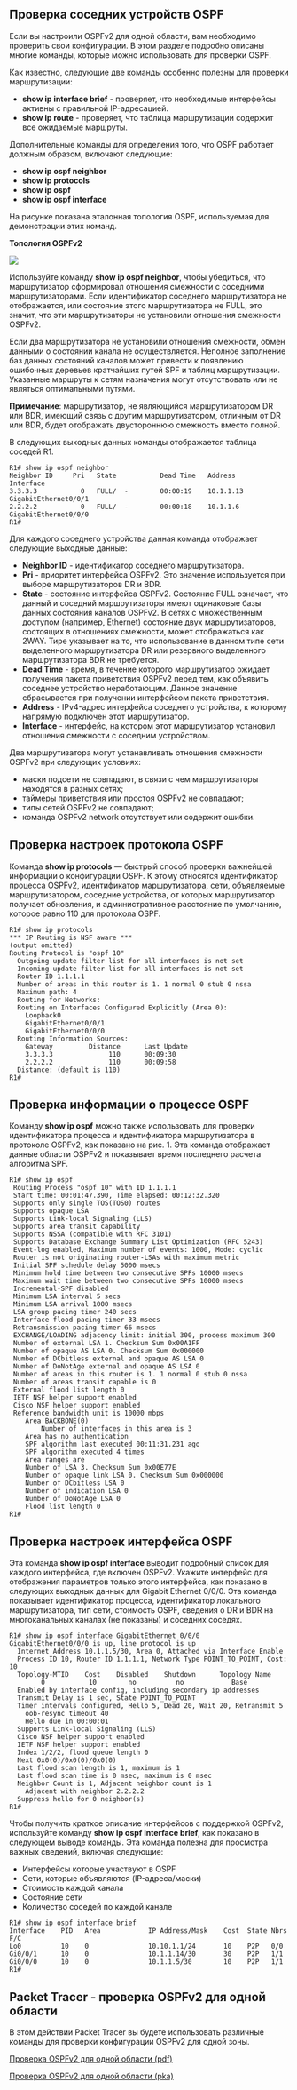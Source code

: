 <!-- 2.6.1 -->
## Проверка соседних устройств OSPF
Если вы настроили OSPFv2 для одной области, вам необходимо проверить свои конфигурации. В этом разделе подробно описаны многие команды, которые можно использовать для проверки OSPF.

Как известно, следующие две команды особенно полезны для проверки маршрутизации:

* **show ip interface brief** - проверяет, что необходимые интерфейсы активны с правильной IP-адресацией.
* **show ip route** - проверяет, что таблица маршрутизации содержит все ожидаемые маршруты.

Дополнительные команды для определения того, что OSPF работает должным образом, включают следующие:

* **show ip ospf neighbor**
* **show ip protocols**
* **show ip ospf**
* **show ip ospf interface** 

На рисунке показана эталонная топология OSPF, используемая для демонстрации этих команд.

**Топология OSPFv2**

![](./assets/2.6.1.png)
<!-- /courses/ensa-dl/ae8e6570-34fd-11eb-ba19-f1886492e0e4/aeb3a0b0-34fd-11eb-ba19-f1886492e0e4/assets/c5c0d962-1c46-11ea-af56-e368b99e9723.svg -->

<!--
стандартная топология сети OSPFv2, используемая в этом модуле, как описано в 2.1.1
-->

Используйте команду **show ip ospf neighbor**, чтобы убедиться, что маршрутизатор сформировал отношения смежности с соседними маршрутизаторами. Если идентификатор соседнего маршрутизатора не отображается, или состояние этого маршрутизатора не FULL, это значит, что эти маршрутизаторы не установили отношения смежности OSPFv2.

Если два маршрутизатора не установили отношения смежности, обмен данными о состоянии канала не осуществляется. Неполное заполнение баз данных состояний каналов может привести к появлению ошибочных деревьев кратчайших путей SPF и таблиц маршрутизации. Указанные маршруты к сетям назначения могут отсутствовать или не являться оптимальными путями.

**Примечание**: маршрутизатор, не являющийся маршрутизатором DR или BDR, имеющий связь с другим маршрутизатором, отличным от DR или BDR, будет отображать двустороннюю смежность вместо полной.

В следующих выходных данных команды отображается таблица соседей R1.

```
R1# show ip ospf neighbor 
Neighbor ID     Pri   State           Dead Time   Address         Interface
3.3.3.3           0   FULL/  -        00:00:19    10.1.1.13       GigabitEthernet0/0/1
2.2.2.2           0   FULL/  -        00:00:18    10.1.1.6        GigabitEthernet0/0/0
R1#
```

Для каждого соседнего устройства данная команда отображает следующие выходные данные:

* **Neighbor ID** - идентификатор соседнего маршрутизатора.
* **Pri** - приоритет интерфейса OSPFv2. Это значение используется при выборе маршрутизаторов DR и BDR.
* **State** - состояние интерфейса OSPFv2. Состояние FULL означает, что данный и соседний маршрутизаторы имеют одинаковые базы данных состояния каналов OSPFv2. В сетях с множественным доступом (например, Ethernet) состояние двух маршрутизаторов, состоящих в отношениях смежности, может отображаться как 2WAY. Тире указывает на то, что использование в данном типе сети выделенного маршрутизатора DR или резервного выделенного маршрутизатора BDR не требуется.
* **Dead Time** - время, в течение которого маршрутизатор ожидает получения пакета приветствия OSPFv2 перед тем, как объявить соседнее устройство неработающим. Данное значение сбрасывается при получении интерфейсом пакета приветствия.
* **Address** - IPv4-адрес интерфейса соседнего устройства, к которому напрямую подключен этот маршрутизатор. 
* **Interface** - интерфейс, на котором этот маршрутизатор установил отношения смежности с соседним устройством.

Два маршрутизатора могут устанавливать отношения смежности OSPFv2 при следующих условиях:

* маски подсети не совпадают, в связи с чем маршрутизаторы находятся в разных сетях;
* таймеры приветствия или простоя OSPFv2 не совпадают;
* типы сетей OSPFv2 не совпадают;
* команда OSPFv2 network отсутствует или содержит ошибки.

<!-- 2.6.2 -->
## Проверка настроек протокола OSPF
Команда **show ip protocols** — быстрый способ проверки важнейшей информации о конфигурации OSPF. К этому относятся идентификатор процесса OSPFv2, идентификатор маршрутизатора, сети, объявляемые маршрутизатором, соседние устройства, от которых маршрутизатор получает обновления, и административное расстояние по умолчанию, которое равно 110 для протокола OSPF.

```
R1# show ip protocols
*** IP Routing is NSF aware ***
(output omitted)
Routing Protocol is "ospf 10"
  Outgoing update filter list for all interfaces is not set
  Incoming update filter list for all interfaces is not set
  Router ID 1.1.1.1
  Number of areas in this router is 1. 1 normal 0 stub 0 nssa
  Maximum path: 4
  Routing for Networks:
  Routing on Interfaces Configured Explicitly (Area 0):
    Loopback0
    GigabitEthernet0/0/1
    GigabitEthernet0/0/0
  Routing Information Sources:
    Gateway         Distance      Last Update
    3.3.3.3              110      00:09:30
    2.2.2.2              110      00:09:58
  Distance: (default is 110)
R1#
```

<!-- 2.6.3 -->
## Проверка информации о процессе OSPF
Команду **show ip ospf** можно также использовать для проверки идентификатора процесса и идентификатора маршрутизатора в протоколе OSPFv2, как показано на рис. 1. Эта команда отображает данные области OSPFv2 и показывает время последнего расчета алгоритма SPF.

```
R1# show ip ospf      
 Routing Process "ospf 10" with ID 1.1.1.1
 Start time: 00:01:47.390, Time elapsed: 00:12:32.320
 Supports only single TOS(TOS0) routes
 Supports opaque LSA
 Supports Link-local Signaling (LLS)
 Supports area transit capability
 Supports NSSA (compatible with RFC 3101)
 Supports Database Exchange Summary List Optimization (RFC 5243)
 Event-log enabled, Maximum number of events: 1000, Mode: cyclic
 Router is not originating router-LSAs with maximum metric
 Initial SPF schedule delay 5000 msecs
 Minimum hold time between two consecutive SPFs 10000 msecs
 Maximum wait time between two consecutive SPFs 10000 msecs
 Incremental-SPF disabled
 Minimum LSA interval 5 secs
 Minimum LSA arrival 1000 msecs
 LSA group pacing timer 240 secs
 Interface flood pacing timer 33 msecs
 Retransmission pacing timer 66 msecs
 EXCHANGE/LOADING adjacency limit: initial 300, process maximum 300
 Number of external LSA 1. Checksum Sum 0x00A1FF
 Number of opaque AS LSA 0. Checksum Sum 0x000000
 Number of DCbitless external and opaque AS LSA 0
 Number of DoNotAge external and opaque AS LSA 0
 Number of areas in this router is 1. 1 normal 0 stub 0 nssa
 Number of areas transit capable is 0
 External flood list length 0
 IETF NSF helper support enabled
 Cisco NSF helper support enabled
 Reference bandwidth unit is 10000 mbps
    Area BACKBONE(0)
        Number of interfaces in this area is 3
	Area has no authentication
	SPF algorithm last executed 00:11:31.231 ago
	SPF algorithm executed 4 times
	Area ranges are
	Number of LSA 3. Checksum Sum 0x00E77E
	Number of opaque link LSA 0. Checksum Sum 0x000000
	Number of DCbitless LSA 0
	Number of indication LSA 0
	Number of DoNotAge LSA 0
	Flood list length 0
R1#
```

<!-- 2.6.4 -->
## Проверка настроек интерфейса OSPF
Эта команда **show ip ospf interface** выводит подробный список для каждого интерфейса, где включен OSPFv2. Укажите интерфейс для отображения параметров только этого интерфейса, как показано в следующих выходных данных для Gigabit Ethernet 0/0/0. Эта команда показывает идентификатор процесса, идентификатор локального маршрутизатора, тип сети, стоимость OSPF, сведения о DR и BDR на многоканальных каналах (не показаны) и соседних соседях.

```
R1# show ip ospf interface GigabitEthernet 0/0/0
GigabitEthernet0/0/0 is up, line protocol is up 
  Internet Address 10.1.1.5/30, Area 0, Attached via Interface Enable
  Process ID 10, Router ID 1.1.1.1, Network Type POINT_TO_POINT, Cost: 10
  Topology-MTID    Cost    Disabled    Shutdown      Topology Name
        0           10        no          no            Base
  Enabled by interface config, including secondary ip addresses
  Transmit Delay is 1 sec, State POINT_TO_POINT
  Timer intervals configured, Hello 5, Dead 20, Wait 20, Retransmit 5
    oob-resync timeout 40
    Hello due in 00:00:01
  Supports Link-local Signaling (LLS)
  Cisco NSF helper support enabled
  IETF NSF helper support enabled
  Index 1/2/2, flood queue length 0
  Next 0x0(0)/0x0(0)/0x0(0)
  Last flood scan length is 1, maximum is 1
  Last flood scan time is 0 msec, maximum is 0 msec
  Neighbor Count is 1, Adjacent neighbor count is 1 
    Adjacent with neighbor 2.2.2.2
  Suppress hello for 0 neighbor(s)
R1#
```

Чтобы получить краткое описание интерфейсов с поддержкой OSPFv2, используйте команду **show ip ospf interface brief**, как показано в следующем выводе команды. Эта команда полезна для просмотра важных сведений, включая следующие:

* Интерфейсы которые участвуют в OSPF
* Сети, которые объявляются (IP-адреса/маски)
* Стоимость каждой канала
* Состояние сети
* Количество соседей по каждой канале

```
R1# show ip ospf interface brief
Interface    PID   Area            IP Address/Mask    Cost  State Nbrs F/C
Lo0          10    0               10.10.1.1/24       10    P2P   0/0
Gi0/0/1      10    0               10.1.1.14/30       30    P2P   1/1
Gi0/0/0      10    0               10.1.1.5/30        10    P2P   1/1
R1#
```

<!-- 2.6.5 
## Проверка синтаксиса - проверка OSPFv2 для одной области
Используйте средство проверки синтаксиса для проверки конфигурации OSPFv2 для одной зоны на R2 и R3.

Справочная топология OSPF

![](./assets/2.6.5.PNG)
<!-- тут проверка синтаксиса -->

<!-- 2.6.6 -->
## Packet Tracer - проверка OSPFv2 для одной области
В этом действии Packet Tracer вы будете использовать различные команды для проверки конфигурации OSPFv2 для одной зоны.

[Проверка OSPFv2 для одной области (pdf)](./assets/2.6.6-packet-tracer---verify-single-area-ospfv2_ru-RU.pdf)

[Проверка OSPFv2 для одной области (pka)](./assets/2.6.6-packet-tracer---verify-single-area-ospfv2_ru-RU.pka)
